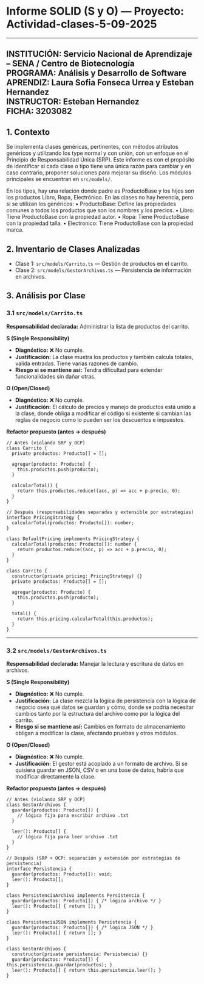# Informe SOLID (S y O) — Proyecto: Actividad-clases-5-09-2025
---
**INSTITUCIÓN:** Servicio Nacional de Aprendizaje – SENA / Centro de Biotecnología  
**PROGRAMA:** Análisis y Desarrollo de Software  
**APRENDIZ:** Laura Sofia Fonseca Urrea y Esteban Hernandez  
**INSTRUCTOR:** Esteban Hernandez  
**FICHA:** 3203082  
---

## 1. Contexto

Se implementa clases genéricas, pertinentes, con métodos atributos genéricos y utilizando los type normal y 
con unión, con un enfoque en el Principio de Responsabilidad Única (SRP). Este informe es con el propósito 
de identificar si cada clase o tipo tiene una única razón para cambiar y en caso contrario, proponer 
soluciones para mejorar su diseño. Los módulos principales se encuentran en `src/models/`.

En los tipos, hay una relación donde padre es ProductoBase y los hijos son los productos Libro, Ropa, Electrónico. En las clases no hay herencia, pero si se utilizan los genéricos: 
•	ProductoBase: Define las propiedades comunes a todos los productos que son los nombres y los precios.
•	Libro: Tiene ProductoBase con la propiedad autor.
•	Ropa: Tiene ProductoBase con la propiedad talla.
•	Electronico: Tiene ProductoBase con la propiedad marca.


## 2. Inventario de Clases Analizadas

* Clase 1: `src/models/Carrito.ts` — Gestión de productos en el carrito.
* Clase 2: `src/models/GestorArchivos.ts` — Persistencia de información en archivos.

## 3. Análisis por Clase

### 3.1 `src/models/Carrito.ts`

**Responsabilidad declarada:** Administrar la lista de productos del carrito.

**S (Single Responsibility)**

* **Diagnóstico:** ❌ No cumple.
* **Justificación:** La clase muetra los productos y también calcula totales, valida entradas. Tiene varias razones de cambio.
* **Riesgo si se mantiene así:** Tendra dificultad para extender funcionalidades sin dañar otras.

**O (Open/Closed)**

* **Diagnóstico:** ❌ No cumple.
* **Justificación:** El cálculo de precios y manejo de productos está unido a la clase, donde obliga a modificar el código si existente si cambian las reglas de negocio como lo pueden ser los descuentos e impuestos.

**Refactor propuesto (antes → después)**

```
// Antes (violando SRP y OCP)
class Carrito {
  private productos: Producto[] = [];

  agregar(producto: Producto) {
    this.productos.push(producto);
  }

  calcularTotal() {
    return this.productos.reduce((acc, p) => acc + p.precio, 0);
  }
}

// Después (responsabilidades separadas y extensible por estrategias)
interface PricingStrategy {
  calcularTotal(productos: Producto[]): number;
}

class DefaultPricing implements PricingStrategy {
  calcularTotal(productos: Producto[]): number {
    return productos.reduce((acc, p) => acc + p.precio, 0);
  }
}

class Carrito {
  constructor(private pricing: PricingStrategy) {}
  private productos: Producto[] = [];

  agregar(producto: Producto) {
    this.productos.push(producto);
  }

  total() {
    return this.pricing.calcularTotal(this.productos);
  }
}
```

---

### 3.2 `src/models/GestorArchivos.ts`

**Responsabilidad declarada:** Manejar la lectura y escritura de datos en archivos.

**S (Single Responsibility)**

* **Diagnóstico:** ❌ No cumple.
* **Justificación:** La clase mezcla la lógica de persistencia con la lógica de negocio osea qué datos se guardan y cómo, donde se podria necesitar cambios tanto por la estructura del archivo como por la lógica del carrito.
* **Riesgo si se mantiene así:** Cambios en formato de almacenamiento obligan a modificar la clase, afectando pruebas y otros módulos.

**O (Open/Closed)**

* **Diagnóstico:** ❌ No cumple.
* **Justificación:** El gestor está acoplado a un formato de archivo. Si se quisiera guardar en JSON, CSV o en una base de datos, habría que modificar directamente la clase.

**Refactor propuesto (antes → después)**

```
// Antes (violando SRP y OCP)
class GestorArchivos {
  guardar(productos: Producto[]) {
    // lógica fija para escribir archivo .txt
  }

  leer(): Producto[] {
    // lógica fija para leer archivo .txt
  }
}

// Después (SRP + OCP: separación y extensión por estrategias de persistencia)
interface Persistencia {
  guardar(productos: Producto[]): void;
  leer(): Producto[];
}

class PersistenciaArchivo implements Persistencia {
  guardar(productos: Producto[]) { /* lógica archivo */ }
  leer(): Producto[] { return []; }
}

class PersistenciaJSON implements Persistencia {
  guardar(productos: Producto[]) { /* lógica JSON */ }
  leer(): Producto[] { return []; }
}

class GestorArchivos {
  constructor(private persistencia: Persistencia) {}
  guardar(productos: Producto[]) { this.persistencia.guardar(productos); }
  leer(): Producto[] { return this.persistencia.leer(); }
}
```
